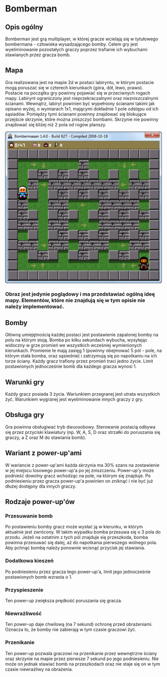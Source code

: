 # Bomberman

## Opis ogólny

Bomberman jest grą multiplayer, w której gracze wcielają się w tytułowego bombermana - człowieka wysadzającego bomby. Celem gry jest wyeliminowanie pozostałych graczy poprzez trafianie ich wybuchami stawianych przez gracza bomb.

## Mapa

Gra realizowana jest na mapie 2d w postaci labiryntu, w którym postacie mogą poruszać się w czterech kierunkach (góra, dół, lewo, prawo). Postacie na początku gry powinny pojawiać się w przeciwnych rogach mapy. Labirynt ograniczony jest nieprzekraczalnymi oraz niezniszczalnymi ścianami. Wewnątrz, labiryt powinien być wypełniony ścianami takimi jak opisano wyżej, o wymiarach 1x1, mającymi dokładnie 1 pole odstępu od ich sąsiadów. Pomiędzy tymi ścianami powinny znajdować się blokujące przejście skrzynie, które można zniszczyć bombami. Skrzynie nie powinny znajdować się bliżej niż 2 pola od rogów planszy.


<img src="Mapa.jpg"/>

### Obraz jest jedynie poglądowy i ma przedstawiać ogólną ideę mapy. Elementów, które nie znajdują się w tym opisie nie należy implementować. 

## Bomby

Główną umiejętnością każdej postaci jest postawienie zapalonej bomby na polu na którym stoją. Bomba po kilku sekundach wybucha, wysyłając widoczny w grze promień we wszystkich wcześniej wymienionych kierunkach. Promienie te mają zasięg 1 (powinny obejmować 5 pól - pole, na którym stała bomba, oraz sąsiednie) i zatrzymują się po napotkaniu na ich torze ściany. Każdy gracz trafiony przez promień traci jedno życie. Limit postawionych jednocześnie bomb dla każdego gracza wynosi 1.

## Warunki gry

Każdy gracz posiada 3 życia. Wariunkiem przegranej jest utrata wszystkich żyć. Warunkiem wygranej jest wyeliminowanie innych graczy z gry.

## Obsługa gry

Gra powinna obsługiwać tryb dwuosobowy. Sterowanie postacią odbywa się przez przyciski klawiatury (np. W, A, S, D oraz strzałki do poruszania się graczy, a Z oraz M do stawiania bomb).

## Wariant z power-up'ami

W wariancie z power-up'ami każda skrzynia ma 30% szans na zostawienie w jej miejscu losowego power-up'a po jej zniszczeniu. Power-up'y może podnieść dowolny gracz wchodząc na pole, na którym się znajduje. Po podniesieniu przez gracza power-up'a powinien on zniknąć i nie być już dłużej dostępny dla innych graczy. 

## Rodzaje power-up'ów

### Przesuwanie bomb

Po postawieniu bomby gracz może wysłać ją w kierunku, w którym aktualnie jest zwrócony. W takim wypadku bomba przesuwa się o 3 pola do przodu. Jeżeli na ostatnim z tych pól znajduje się przeszkoda, bomba powinna przesuwać się dalej, aż do napotkania pierwszego wolnego pola. Aby pchnąć bombę należy ponownie wcisnąć przycisk jej stawiania.

### Dodatkowa kieszeń

Po podniesieniu przez gracza tego power-up'a, limit jego jednocześnie postawionych bomb wzrasta o 1.

### Przyspieszenie

Ten power-up zwiększa prędkość poruszania się gracza.

### Niewrażliwość

Ten power-up daje chwilową (na 7 sekund) ochronę przed obrażeniami. Oznacza to, że bomby nie zabierają w tym czasie graczowi żyć.

### Przenikanie

Ten power-up pozwala graczowi na przenikanie przez wewnętrzne ściany oraz skrzynie na mapie przez pierwsze 7 sekund po jego podniesieniu. Nie może on jednak stawiać bomb na przeszkodach oraz nie staje się on w tym czasie niewrażliwy na obrażenia. 